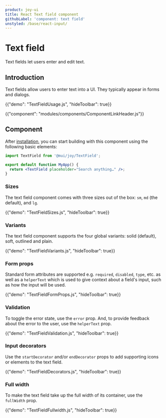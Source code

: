 ```yaml
---
product: joy-ui
title: React Text field component
githubLabel: 'component: text field'
unstyled: /base/react-input/
---
```


# Text field

<p class="description">Text fields let users enter and edit text.</p>

## Introduction

Text fields allow users to enter text into a UI.
They typically appear in forms and dialogs.

{{"demo": "TextFieldUsage.js", "hideToolbar": true}}

{{"component": "modules/components/ComponentLinkHeader.js"}}

## Component

After [installation](/joy-ui/getting-started/installation/), you can start building with this component using the following basic elements:

```jsx
import TextField from '@mui/joy/TextField';

export default function MyApp() {
  return <TextField placeholder="Search anything…" />;
}
```

### Sizes

The text field component comes with three sizes out of the box: `sm`, `md` (the default), and `lg`.

{{"demo": "TextFieldSizes.js", "hideToolbar": true}}

### Variants

The text field component supports the four global variants: solid (default), soft, outlined and plain.

{{"demo": "TextFieldVariants.js", "hideToolbar": true}}

### Form props

Standard form attributes are supported e.g. `required`, `disabled`, `type`, etc. as well as a `helperText` which is used to give context about a field's input, such as how the input will be used.

{{"demo": "TextFieldFormProps.js", "hideToolbar": true}}

### Validation

To toggle the error state, use the `error` prop.
And, to provide feedback about the error to the user, use the `helperText` prop.

{{"demo": "TextFieldValidation.js", "hideToolbar": true}}

### Input decorators

Use the `startDecorator` and/or `endDecorator` props to add supporting icons or elements to the text field.

{{"demo": "TextFieldDecorators.js", "hideToolbar": true}}

### Full width

To make the text field take up the full width of its container, use the `fullWidth` prop.

{{"demo": "TextFieldFullwidth.js", "hideToolbar": true}}
